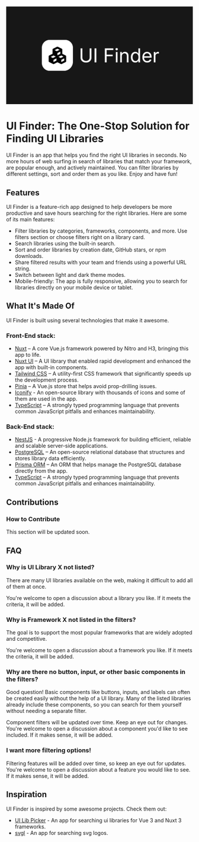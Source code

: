 [![UI Finder Banner](./.github/assets/banner.jpg)](https://ui-finder.dev/)

# UI Finder: The One-Stop Solution for Finding UI Libraries
UI Finder is an app that helps you find the right UI libraries in seconds. No more hours of web surfing in search of libraries that match your framework, are popular enough, and actively maintained. You can filter libraries by different settings, sort and order them as you like. Enjoy and have fun!

## Features
UI Finder is a feature-rich app designed to help developers be more productive and save hours searching for the right libraries. Here are some of its main features:

- Filter libraries by categories, frameworks, components, and more. Use filters section or choose filters right on a library card.
- Search libraries using the built-in search.
- Sort and order libraries by creation date, GitHub stars, or npm downloads.
- Share filtered results with your team and friends using a powerful URL string.
- Switch between light and dark theme modes.
- Mobile-friendly: The app is fully responsive, allowing you to search for libraries directly on your mobile device or tablet.

## What It's Made Of
UI Finder is built using several technologies that make it awesome.

### Front-End stack:
- [Nuxt](https://nuxt.com/) – A core Vue.js framework powered by Nitro and H3, bringing this app to life.
- [Nuxt UI](https://ui.nuxt.com/) – A UI library that enabled rapid development and enhanced the app with built-in components.
- [Tailwind CSS](https://tailwindcss.com/) – A utility-first CSS framework that significantly speeds up the development process.
- [Pinia](https://pinia.vuejs.org/) – A Vue.js store that helps avoid prop-drilling issues.
- [Iconify](https://iconify.design/) - An open-source library with thousands of icons and some of them are used in the app.
- [TypeScript](https://www.typescriptlang.org/) – A strongly typed programming language that prevents common JavaScript pitfalls and enhances maintainability.

### Back-End stack:
- [NestJS](https://nestjs.com/) - A progressive Node.js framework for building efficient, reliable and scalable server-side applications.
- [PostgreSQL](https://www.postgresql.org/) – An open-source relational database that structures and stores library data efficiently.
- [Prisma ORM](https://www.prisma.io/) – An ORM that helps manage the PostgreSQL database directly from the app.
- [TypeScript](https://www.typescriptlang.org/) – A strongly typed programming language that prevents common JavaScript pitfalls and enhances maintainability.

## Contributions
### How to Contribute
This section will be updated soon.

## FAQ
### Why is UI Library X not listed?
There are many UI libraries available on the web, making it difficult to add all of them at once.

You're welcome to open a discussion about a library you like. If it meets the criteria, it will be added.

### Why is Framework X not listed in the filters?
The goal is to support the most popular frameworks that are widely adopted and competitive.

You're welcome to open a discussion about a framework you like. If it meets the criteria, it will be added.

### Why are there no button, input, or other basic components in the filters?
Good question! Basic components like buttons, inputs, and labels can often be created easily without the help of a UI library. Many of the listed libraries already include these components, so you can search for them yourself without needing a separate filter.

Component filters will be updated over time. Keep an eye out for changes. You're welcome to open a discussion about a component you'd like to see included. If it makes sense, it will be added.

### I want more filtering options!
Filtering features will be added over time, so keep an eye out for updates. You're welcome to open a discussion about a feature you would like to see. If it makes sense, it will be added.

## Inspiration
UI Finder is inspired by some awesome projects. Check them out:

- [UI Lib Picker](https://ui-libs.vercel.app/) - An app for searching ui libraries for Vue 3 and Nuxt 3 frameworks.
- [svgl](https://svgl.app/) - An app for searching svg logos.
